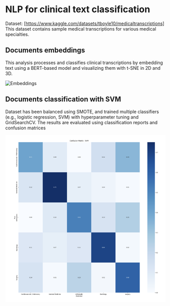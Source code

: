 # **NLP for clinical text classification**

Dataset: [https://www.kaggle.com/datasets/tboyle10/medicaltranscriptions]
This dataset contains sample medical transcriptions for various medical specialties.

## Documents embeddings

This analysis processes and classifies clinical transcriptions by embedding text using a BERT-based model and visualizing them with t-SNE in 2D and 3D. 

![Embeddings](assets/embeddings.gif)

## Documents classification with SVM

Dataset has been balanced using SMOTE, and trained multiple classifiers (e.g., logistic regression, SVM) with hyperparameter tuning and GridSearchCV. The results are evaluated using classification reports and confusion matrices

<p align="center">
  <img src="assets/CM.png" alt="confusion matrix" width="900">
</p>

